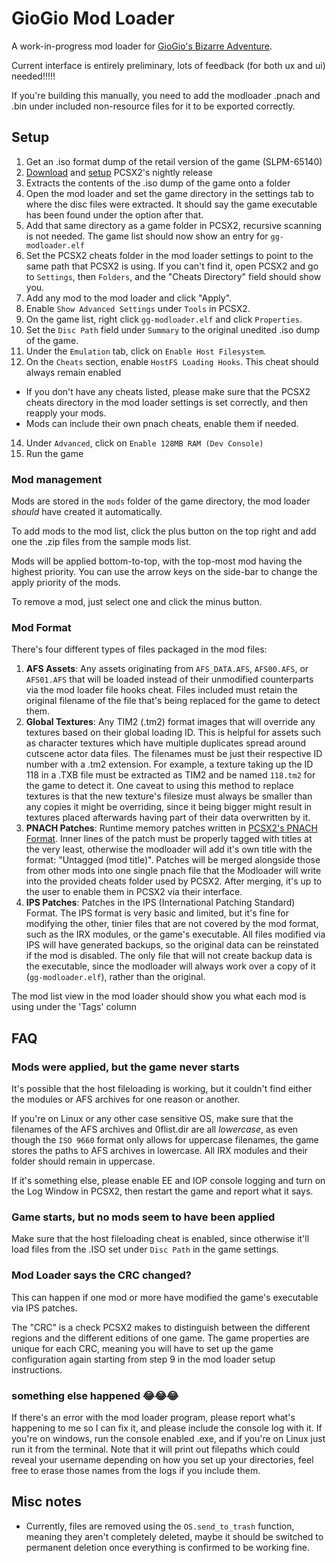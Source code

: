 # GioGio Mod Loader

A work-in-progress mod loader for [GioGio's Bizarre Adventure](https://jojowiki.com/GioGio%27s_Bizarre_Adventure).

Current interface is entirely preliminary, lots of feedback (for both ux and ui) needed!!!!!

If you're building this manually, you need to add the modloader .pnach and .bin under included non-resource files for it to be exported correctly.

## Setup
1. Get an .iso format dump of the retail version of the game (SLPM-65140)
2. [Download](https://pcsx2.net/downloads) and [setup](https://pcsx2.net/docs/category/setup) PCSX2's nightly release
3. Extracts the contents of the .iso dump of the game onto a folder
4. Open the mod loader and set the game directory in the settings tab to where the disc files were extracted. It should say the game executable has been found under the option after that.
5. Add that same directory as a game folder in PCSX2, recursive scanning is not needed. The game list should now show an entry for `gg-modloader.elf`
6. Set the PCSX2 cheats folder in the mod loader settings to point to the same path that PCSX2 is using. If you can't find it, open PCSX2 and go to `Settings`, then `Folders`, and the "Cheats Directory" field should show you.
7. Add any mod to the mod loader and click "Apply".
8. Enable `Show Advanced Settings` under `Tools` in PCSX2.
9. On the game list, right click `gg-modloader.elf` and click `Properties`.
10. Set the `Disc Path` field under `Summary` to the original unedited .iso dump of the game.
11. Under the `Emulation` tab, click on `Enable Host Filesystem`.
12. On the `Cheats` section, enable `HostFS Loading Hooks`. This cheat should always remain enabled
  - If you don't have any cheats listed, please make sure that the PCSX2 cheats directory in the mod loader settings is set correctly, and then reapply your mods.
  - Mods can include their own pnach cheats, enable them if needed.
14. Under `Advanced`, click on `Enable 128MB RAM (Dev Console)`
15. Run the game

### Mod management
Mods are stored in the `mods` folder of the game directory, the mod loader *should* have created it automatically.

To add mods to the mod list, click the plus button on the top right and add one the .zip files from the sample mods list.

Mods will be applied bottom-to-top, with the top-most mod having the highest priority. You can use the arrow keys on the side-bar to change the apply priority of the mods.

To remove a mod, just select one and click the minus button.

### Mod Format

There's four different types of files packaged in the mod files: 

1. **AFS Assets**: Any assets originating from `AFS_DATA.AFS`, `AFS00.AFS`, or `AFS01.AFS` that will be loaded instead of their unmodified counterparts via the mod loader file hooks cheat. Files included must retain the original filename of the file that's being replaced for the game to detect them.
2. **Global Textures**: Any TIM2 (.tm2) format images that will override any textures based on their global loading ID. This is helpful for assets such as character textures which have multiple duplicates spread around cutscene actor data files. The filenames must be just their respective ID number with a .tm2 extension. For example, a texture taking up the ID 118 in a .TXB file must be extracted as TIM2 and be named `118.tm2` for the game to detect it. One caveat to using this method to replace textures is that the new texture's filesize must always be smaller than any copies it might be overriding, since it being bigger might result in textures placed afterwards having part of their data overwritten by it.
3. **PNACH Patches**: Runtime memory patches written in [PCSX2's PNACH Format](https://forums.pcsx2.net/Thread-Sticky-Important-Patching-Notes-1-7-4546-Pnach-2-0). Inner lines of the patch must be properly tagged with titles at the very least, otherwise the modloader will add it's own title with the format: "Untagged (mod title)". Patches will be merged alongside those from other mods into one single pnach file that the Modloader will write into the provided cheats folder used by PCSX2. After merging, it's up to the user to enable them in PCSX2 via their interface.
4. **IPS Patches**: Patches in the IPS (International Patching Standard) Format. The IPS format is very basic and limited, but it's fine for modifying the other, tinier files that are not covered by the mod format, such as the IRX modules, or the game's executable. All files modified via IPS will have generated backups, so the original data can be reinstated if the mod is disabled. The only file that will not create backup data is the executable, since the modloader will always work over a copy of it (`gg-modloader.elf`), rather than the original.

The mod list view in the mod loader should show you what each mod is using under the 'Tags' column

## FAQ
### Mods were applied, but the game never starts
It's possible that the host fileloading is working, but it couldn't find either the modules or AFS archives for one reason or another.

If you're on Linux or any other case sensitive OS, make sure that the filenames of the AFS archives and 0flist.dir are all *lowercase*, as even though the `ISO 9660` format only allows for uppercase filenames, the game stores the paths to AFS archives in lowercase.
All IRX modules and their folder should remain in uppercase.

If it's something else, please enable EE and IOP console logging and turn on the Log Window in PCSX2, then restart the game and report what it says.

### Game starts, but no mods seem to have been applied
Make sure that the host fileloading cheat is enabled, since otherwise it'll load files from the .ISO set under `Disc Path` in the game settings.


### Mod Loader says the CRC changed?
This can happen if one mod or more have modified the game's executable via IPS patches.

The "CRC" is a check PCSX2 makes to distinguish between the different regions and the different editions of one game. The game properties are unique for each CRC, meaning you will have to set up the game configuration again starting from step 9 in the mod loader setup instructions.


### something else happened 😂😂😂
If there's an error with the mod loader program, please report what's happening to me so I can fix it, and please include the console log with it.
If you're on windows, run the console enabled .exe, and if you're on Linux just run it from the terminal.
Note that it will print out filepaths which could reveal your username depending on how you set up your directories, feel free to erase those names from the logs if you include them.

## Misc notes
- Currently, files are removed using the `OS.send_to_trash` function, meaning they aren't completely deleted, maybe it should be switched to permanent deletion once everything is confirmed to be working fine.
